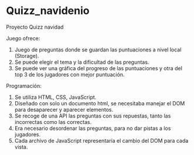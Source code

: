 # Quizz_navidenio
Proyecto Quizz navidad

Juego ofrece:

1. Juego de preguntas donde se guardan las puntuaciones a nivel local (Storage).
2. Se puede elegir el tema y la dificultad de las preguntas.
3. Se puede ver una gráfica del progreso de las puntuaciones y otra del top 3 de los jugadores con mejor puntuación.

Programación:

1. Se utiliza HTML, CSS, JavaScript. 
2. Diseñado con solo un documento html, se necesitaba manejar el DOM para desaparecer y aparecer elementos.
3. Se recoge de una API las preguntas con sus repuestas, tanto las incorrectas como las correctas.
4. Era necesario desordenar las preguntas, para no dar pistas a los jugadores.
5. Cada archivo de JavaScript representaría el cambio del DOM para cada vista.

